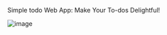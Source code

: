 
Simple todo Web App: Make Your To-dos Delightful!

![image](https://github.com/user-attachments/assets/25f750ed-a9fe-4f2e-ab41-7f1699a81d5f)
